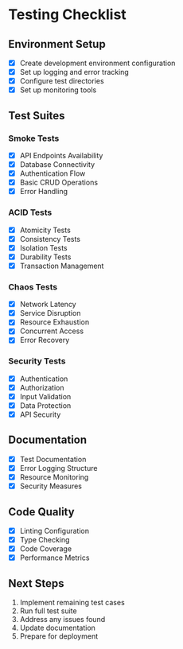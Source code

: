 # Testing Checklist

## Environment Setup
- [x] Create development environment configuration
- [x] Set up logging and error tracking
- [x] Configure test directories
- [x] Set up monitoring tools

## Test Suites
### Smoke Tests
- [x] API Endpoints Availability
- [x] Database Connectivity
- [x] Authentication Flow
- [x] Basic CRUD Operations
- [x] Error Handling

### ACID Tests
- [x] Atomicity Tests
- [x] Consistency Tests
- [x] Isolation Tests
- [x] Durability Tests
- [x] Transaction Management

### Chaos Tests
- [x] Network Latency
- [x] Service Disruption
- [x] Resource Exhaustion
- [x] Concurrent Access
- [x] Error Recovery

### Security Tests
- [x] Authentication
- [x] Authorization
- [x] Input Validation
- [x] Data Protection
- [x] API Security

## Documentation
- [x] Test Documentation
- [x] Error Logging Structure
- [x] Resource Monitoring
- [x] Security Measures

## Code Quality
- [x] Linting Configuration
- [x] Type Checking
- [x] Code Coverage
- [x] Performance Metrics

## Next Steps
1. Implement remaining test cases
2. Run full test suite
3. Address any issues found
4. Update documentation
5. Prepare for deployment 